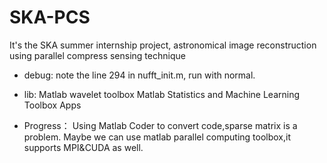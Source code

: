 # SKA-PCS
It's the SKA summer internship project, astronomical image reconstruction using parallel compress sensing technique

* debug:
note the line 294 in nufft_init.m, run with normal.

* lib:
Matlab wavelet toolbox
Matlab Statistics and Machine Learning Toolbox Apps

* Progress：
Using Matlab Coder to convert code,sparse matrix is a problem.
Maybe we can use matlab parallel computing toolbox,it supports MPI&CUDA as well.